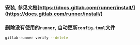 ### 安装, 参见文档[https://docs.gitlab.com/runner/install/](https://docs.gitlab.com/runner/install/)

### 删除没有使用的`runner`, 自动更新`config.toml`文件

```bash
gitlab-runner verify --delete
```
